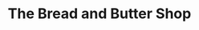 ---
title: "The Bread and Butter Shop"
url: /marshfield/the-bread-and-butter-shop-north-central-avenue/
shop: convenience
---